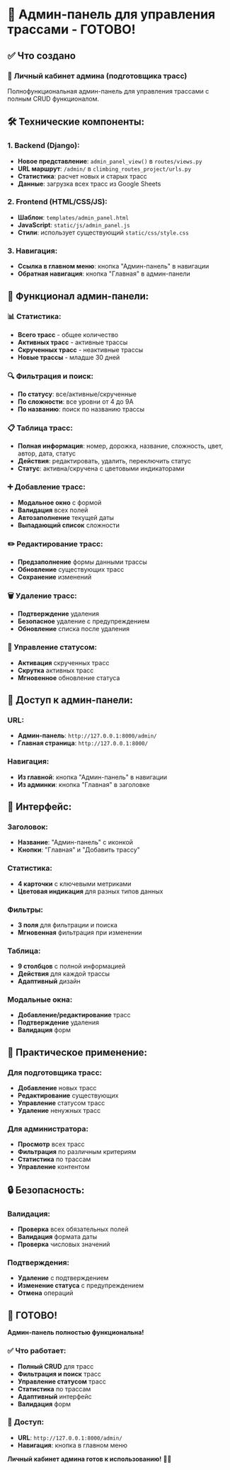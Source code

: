 # 🔧 Админ-панель для управления трассами - ГОТОВО!

## ✅ Что создано

### 🎯 **Личный кабинет админа (подготовщика трасс)**
Полнофункциональная админ-панель для управления трассами с полным CRUD функционалом.

## 🛠️ **Технические компоненты:**

### 1. **Backend (Django):**
- **Новое представление**: `admin_panel_view()` в `routes/views.py`
- **URL маршрут**: `/admin/` в `climbing_routes_project/urls.py`
- **Статистика**: расчет новых и старых трасс
- **Данные**: загрузка всех трасс из Google Sheets

### 2. **Frontend (HTML/CSS/JS):**
- **Шаблон**: `templates/admin_panel.html`
- **JavaScript**: `static/js/admin_panel.js`
- **Стили**: использует существующий `static/css/style.css`

### 3. **Навигация:**
- **Ссылка в главном меню**: кнопка "Админ-панель" в навигации
- **Обратная навигация**: кнопка "Главная" в админ-панели

## 🎨 **Функционал админ-панели:**

### **📊 Статистика:**
- **Всего трасс** - общее количество
- **Активных трасс** - активные трассы
- **Скрученных трасс** - неактивные трассы
- **Новые трассы** - младше 30 дней

### **🔍 Фильтрация и поиск:**
- **По статусу**: все/активные/скрученные
- **По сложности**: все уровни от 4 до 9A
- **По названию**: поиск по названию трассы

### **📋 Таблица трасс:**
- **Полная информация**: номер, дорожка, название, сложность, цвет, автор, дата, статус
- **Действия**: редактировать, удалить, переключить статус
- **Статус**: активна/скручена с цветовыми индикаторами

### **➕ Добавление трасс:**
- **Модальное окно** с формой
- **Валидация** всех полей
- **Автозаполнение** текущей даты
- **Выпадающий список** сложности

### **✏️ Редактирование трасс:**
- **Предзаполнение** формы данными трассы
- **Обновление** существующих трасс
- **Сохранение** изменений

### **🗑️ Удаление трасс:**
- **Подтверждение** удаления
- **Безопасное** удаление с предупреждением
- **Обновление** списка после удаления

### **🔄 Управление статусом:**
- **Активация** скрученных трасс
- **Скрутка** активных трасс
- **Мгновенное** обновление статуса

## 🚀 **Доступ к админ-панели:**

### **URL:**
- **Админ-панель**: `http://127.0.0.1:8000/admin/`
- **Главная страница**: `http://127.0.0.1:8000/`

### **Навигация:**
- **Из главной**: кнопка "Админ-панель" в навигации
- **Из админки**: кнопка "Главная" в заголовке

## 📱 **Интерфейс:**

### **Заголовок:**
- **Название**: "Админ-панель" с иконкой
- **Кнопки**: "Главная" и "Добавить трассу"

### **Статистика:**
- **4 карточки** с ключевыми метриками
- **Цветовая индикация** для разных типов данных

### **Фильтры:**
- **3 поля** для фильтрации и поиска
- **Мгновенная** фильтрация при изменении

### **Таблица:**
- **9 столбцов** с полной информацией
- **Действия** для каждой трассы
- **Адаптивный** дизайн

### **Модальные окна:**
- **Добавление/редактирование** трасс
- **Подтверждение** удаления
- **Валидация** форм

## 🎯 **Практическое применение:**

### **Для подготовщика трасс:**
- **Добавление** новых трасс
- **Редактирование** существующих
- **Управление** статусом трасс
- **Удаление** ненужных трасс

### **Для администратора:**
- **Просмотр** всех трасс
- **Фильтрация** по различным критериям
- **Статистика** по трассам
- **Управление** контентом

## 🔒 **Безопасность:**

### **Валидация:**
- **Проверка** всех обязательных полей
- **Валидация** формата даты
- **Проверка** числовых значений

### **Подтверждения:**
- **Удаление** с подтверждением
- **Изменение статуса** с предупреждением
- **Отмена** операций

## 🎉 **ГОТОВО!**

**Админ-панель полностью функциональна!**

### ✅ **Что работает:**
- **Полный CRUD** для трасс
- **Фильтрация и поиск** трасс
- **Управление статусом** трасс
- **Статистика** по трассам
- **Адаптивный** интерфейс
- **Валидация** форм

### 🚀 **Доступ:**
- **URL**: `http://127.0.0.1:8000/admin/`
- **Навигация**: кнопка в главном меню

**Личный кабинет админа готов к использованию!** 🔧✨
